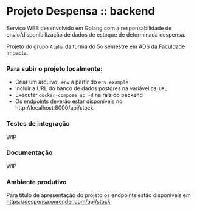 # Projeto Despensa :: backend

Serviço WEB desenvolvido em Golang com a responsabilidade de envio/disponibilização de dados de estoque de determinada 
despensa.

Projeto do grupo `Alpha` da turma do 5o semestre em ADS da Faculdade Impacta.

### Para subir o projeto localmente:

- Criar um arquivo `.env` à partir do `env.example`
- Incluir a URL do banco de dados postgres na variável `DB_URL`
- Executar `docker-compose up -d` na raiz do backend
- Os endpoints deverão estar disponíveis no http://localhost:8000/api/stock

### Testes de integração
WIP

### Documentação
WIP

### Ambiente produtivo
Para título de apresentação do projeto os endpoints estão disponíveis em https://despensa.onrender.com/api/stock